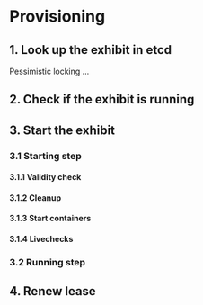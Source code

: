 # Provisioning

## 1. Look up the exhibit in etcd

Pessimistic locking ...

## 2. Check if the exhibit is running

## 3. Start the exhibit

### 3.1 Starting step

#### 3.1.1 Validity check

#### 3.1.2 Cleanup

#### 3.1.3 Start containers

#### 3.1.4 Livechecks

### 3.2 Running step

## 4. Renew lease

